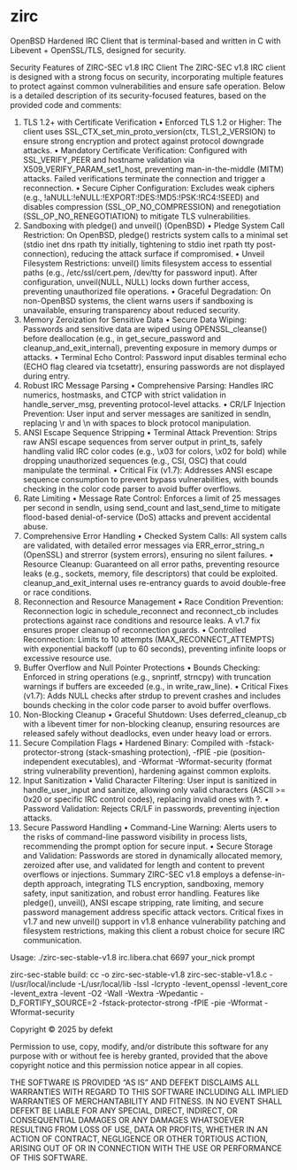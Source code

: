 # zirc
OpenBSD Hardened IRC Client that is terminal-based and written in C with Libevent + OpenSSL/TLS, designed for security.

Security Features of ZIRC-SEC v1.8 IRC Client
The ZIRC-SEC v1.8 IRC client is designed with a strong focus on security, incorporating multiple features to protect against common vulnerabilities and ensure safe operation. Below is a detailed description of its security-focused features, based on the provided code and comments:
1. TLS 1.2+ with Certificate Verification
•  Enforced TLS 1.2 or Higher: The client uses SSL_CTX_set_min_proto_version(ctx, TLS1_2_VERSION) to ensure strong encryption and protect against protocol downgrade attacks.
•  Mandatory Certificate Verification: Configured with SSL_VERIFY_PEER and hostname validation via X509_VERIFY_PARAM_set1_host, preventing man-in-the-middle (MITM) attacks. Failed verifications terminate the connection and trigger a reconnection.
•  Secure Cipher Configuration: Excludes weak ciphers (e.g., !aNULL:!eNULL:!EXPORT:!DES:!MD5:!PSK:!RC4:!SEED) and disables compression (SSL_OP_NO_COMPRESSION) and renegotiation (SSL_OP_NO_RENEGOTIATION) to mitigate TLS vulnerabilities.
2. Sandboxing with pledge() and unveil() (OpenBSD)
•  Pledge System Call Restriction: On OpenBSD, pledge() restricts system calls to a minimal set (stdio inet dns rpath tty initially, tightening to stdio inet rpath tty post-connection), reducing the attack surface if compromised.
•  Unveil Filesystem Restrictions: unveil() limits filesystem access to essential paths (e.g., /etc/ssl/cert.pem, /dev/tty for password input). After configuration, unveil(NULL, NULL) locks down further access, preventing unauthorized file operations.
•  Graceful Degradation: On non-OpenBSD systems, the client warns users if sandboxing is unavailable, ensuring transparency about reduced security.
3. Memory Zeroization for Sensitive Data
•  Secure Data Wiping: Passwords and sensitive data are wiped using OPENSSL_cleanse() before deallocation (e.g., in get_secure_password and cleanup_and_exit_internal), preventing exposure in memory dumps or attacks.
•  Terminal Echo Control: Password input disables terminal echo (ECHO flag cleared via tcsetattr), ensuring passwords are not displayed during entry.
4. Robust IRC Message Parsing
•  Comprehensive Parsing: Handles IRC numerics, hostmasks, and CTCP with strict validation in handle_server_msg, preventing protocol-level attacks.
•  CR/LF Injection Prevention: User input and server messages are sanitized in sendln, replacing \r and \n with spaces to block protocol manipulation.
5. ANSI Escape Sequence Stripping
•  Terminal Attack Prevention: Strips raw ANSI escape sequences from server output in print_ts, safely handling valid IRC color codes (e.g., \x03 for colors, \x02 for bold) while dropping unauthorized sequences (e.g., CSI, OSC) that could manipulate the terminal.
•  Critical Fix (v1.7): Addresses ANSI escape sequence consumption to prevent bypass vulnerabilities, with bounds checking in the color code parser to avoid buffer overflows.
6. Rate Limiting
•  Message Rate Control: Enforces a limit of 25 messages per second in sendln, using send_count and last_send_time to mitigate flood-based denial-of-service (DoS) attacks and prevent accidental abuse.
7. Comprehensive Error Handling
•  Checked System Calls: All system calls are validated, with detailed error messages via ERR_error_string_n (OpenSSL) and strerror (system errors), ensuring no silent failures.
•  Resource Cleanup: Guaranteed on all error paths, preventing resource leaks (e.g., sockets, memory, file descriptors) that could be exploited. cleanup_and_exit_internal uses re-entrancy guards to avoid double-free or race conditions.
8. Reconnection and Resource Management
•  Race Condition Prevention: Reconnection logic in schedule_reconnect and reconnect_cb includes protections against race conditions and resource leaks. A v1.7 fix ensures proper cleanup of reconnection guards.
•  Controlled Reconnection: Limits to 10 attempts (MAX_RECONNECT_ATTEMPTS) with exponential backoff (up to 60 seconds), preventing infinite loops or excessive resource use.
9. Buffer Overflow and Null Pointer Protections
•  Bounds Checking: Enforced in string operations (e.g., snprintf, strncpy) with truncation warnings if buffers are exceeded (e.g., in write_raw_line).
•  Critical Fixes (v1.7): Adds NULL checks after strdup to prevent crashes and includes bounds checking in the color code parser to avoid buffer overflows.
10. Non-Blocking Cleanup
•  Graceful Shutdown: Uses deferred_cleanup_cb with a libevent timer for non-blocking cleanup, ensuring resources are released safely without deadlocks, even under heavy load or errors.
11. Secure Compilation Flags
•  Hardened Binary: Compiled with -fstack-protector-strong (stack-smashing protection), -fPIE -pie (position-independent executables), and -Wformat -Wformat-security (format string vulnerability prevention), hardening against common exploits.
12. Input Sanitization
•  Valid Character Filtering: User input is sanitized in handle_user_input and sanitize, allowing only valid characters (ASCII >= 0x20 or specific IRC control codes), replacing invalid ones with ?.
•  Password Validation: Rejects CR/LF in passwords, preventing injection attacks.
13. Secure Password Handling
•  Command-Line Warning: Alerts users to the risks of command-line password visibility in process lists, recommending the prompt option for secure input.
•  Secure Storage and Validation: Passwords are stored in dynamically allocated memory, zeroized after use, and validated for length and content to prevent overflows or injections.
Summary
ZIRC-SEC v1.8 employs a defense-in-depth approach, integrating TLS encryption, sandboxing, memory safety, input sanitization, and robust error handling. Features like pledge(), unveil(), ANSI escape stripping, rate limiting, and secure password management address specific attack vectors. Critical fixes in v1.7 and new unveil() support in v1.8 enhance vulnerability patching and filesystem restrictions, making this client a robust choice for secure IRC communication.


Usage: ./zirc-sec-stable-v1.8 irc.libera.chat 6697 your_nick prompt

zirc-sec-stable build:
cc -o zirc-sec-stable-v1.8 zirc-sec-stable-v1.8.c -I/usr/local/include -L/usr/local/lib -lssl -lcrypto -levent_openssl -levent_core -levent_extra -levent -O2 -Wall -Wextra -Wpedantic -D_FORTIFY_SOURCE=2 -fstack-protector-strong -fPIE -pie -Wformat -Wformat-security


Copyright © 2025 by defekt

Permission to use, copy, modify, and/or distribute this software for any purpose with or without fee is hereby granted, provided that the above copyright notice and this permission notice appear in all copies.

THE SOFTWARE IS PROVIDED “AS IS” AND DEFEKT DISCLAIMS ALL WARRANTIES WITH REGARD TO THIS SOFTWARE INCLUDING ALL IMPLIED WARRANTIES OF MERCHANTABILITY AND FITNESS. IN NO EVENT SHALL DEFEKT BE LIABLE FOR ANY SPECIAL, DIRECT, INDIRECT, OR CONSEQUENTIAL DAMAGES OR ANY DAMAGES WHATSOEVER RESULTING FROM LOSS OF USE, DATA OR PROFITS, WHETHER IN AN ACTION OF CONTRACT, NEGLIGENCE OR OTHER TORTIOUS ACTION, ARISING OUT OF OR IN CONNECTION WITH THE USE OR PERFORMANCE OF THIS SOFTWARE.
